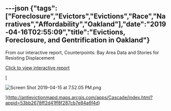 ---json
{"tags":["Foreclosure","Evictors","Evictions","Race","Narratives","Affordability","Oakland"],"date":"2019-04-16T02:55:09","title":"Evictions, Foreclosure, and Gentrification in Oakland"}
---

From our interactive report, Counterpoints: Bay Area Data and Stories for Resisting Displacement

[Click to view interactive report](http://antievictionmapd.maps.arcgis.com/apps/Cascade/index.html?appid=53bb2678ff2d41ff8f287cb7e84a6f4d)

[

![Screen Shot 2019-04-15 at 7.52.05 PM.png](/assets/uploads/Screen+Shot+2019-04-15+at+7.52.05+PM.png)

](http://antievictionmapd.maps.arcgis.com/apps/Cascade/index.html?appid=53bb2678ff2d41ff8f287cb7e84a6f4d)